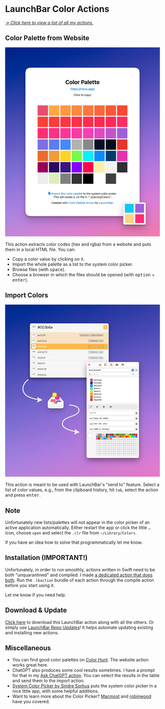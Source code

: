 # LaunchBar Color Actions

*[→ Click here to view a list of all my actions.](https://ptujec.github.io/launchbar)*

## Color Palette from Website

<img src="01.jpg" width="649"/> 

This action extracts color codes (hex and rgba) from a website and puts them in a local HTML file. You can:

- Copy a color value by clicking on it. 
- Import the whole palette as a list to the system color picker. 
- Browse files (with <kbd>space</kbd>).
- Choose a browser in which the files should be opened (with <kbd>option</kbd> + <kbd>enter</kbd>).

## Import Colors

<img src="02.jpg" width="649"/> 

This action is meant to be used with LaunchBar's "send to" feature. Select a list of color values, e.g., from the clipboard history, hit `tab`, select the action and press <kbd>enter</kbd>. 

## Note

Unfortunately new lists/palettes will not appear in the color picker of an active application automatically. Either restart the app or click the little `…` icon, choose `open` and select the `.clr` file from `~/Library/Colors`.

If you have an idea how to solve that programmatically let me know. 

## Installation (IMPORTANT!)

Unfortunately, in order to run smoothly, actions written in Swift need to be both "unquarantined" and compiled. I made [a dedicated action that does both](https://github.com/Ptujec/LaunchBar/tree/master/Compile-Swift-Action#readme). Run the `.lbaction` bundle of each action through the compile action before you start using it.

Let me know if you need help. 

## Download & Update

[Click here](https://github.com/Ptujec/LaunchBar/archive/refs/heads/master.zip) to download this LaunchBar action along with all the others. Or simply use [LaunchBar Repo Updates](https://github.com/Ptujec/LaunchBar/tree/master/LB-Repo-Updates#launchbar-repo-updates-action)! It helps automate updating existing and installing new actions. 

## Miscellaneous

- You can find good color palettes on [Color Hunt](https://colorhunt.co/). The website action works great here.
- ChatGPT also produces some cool results sometimes. I have a prompt for that in my [Ask ChatGPT action](https://github.com/Ptujec/LaunchBar/tree/master/Ask-ChatGPT#2-use-predefined-prompts). You can select the results in the table and send them to the import action. 
- [System Color Picker by Sindre Sorhus](https://sindresorhus.com/system-color-picker) puts the system color picker in a nice little app, with some helpful additions.
- Want to learn more about the Color Picker? [Macmost](https://www.youtube.com/watch?v=MQqntlvhGLg) and [robinwood](https://www.robinwood.com/Catalog/Technical/OtherTuts/MacColorPicker/MacColorPicker.html) have you covered.


